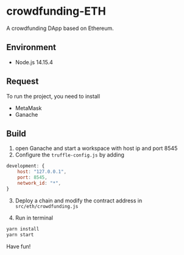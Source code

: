 # crowdfunding-ETH

A crowdfunding DApp based on Ethereum.

## Environment

- Node.js 14.15.4

## Request

To run the project, you need to install

- MetaMask
- Ganache


## Build

1. open Ganache and start a workspace with host ip and port 8545
2. Configure the `truffle-config.js` by adding

```javascript
development: {
	host: "127.0.0.1",
	port: 8545,
	network_id: "*",
}
```
3. Deploy a chain and modify the contract address in `src/eth/crowdfunding.js`

4. Run in terminal

```bash
yarn install
yarn start
```

Have fun!